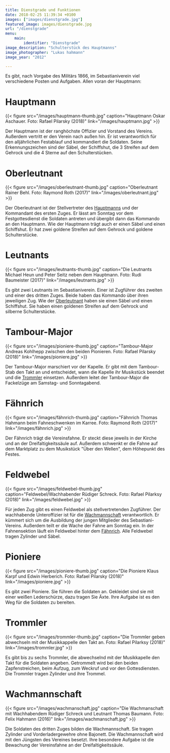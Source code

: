```yaml
---
title: Dienstgrade und Funktionen
date: 2018-02-25 11:39:34 +0100
images: ["images/dienstgrade.jpg"]
featured_image: images/dienstgrade.jpg
url: "/dienstgrade"
menu: 
    main:
        identifier: "Dienstgrade"
image_description: "Schulterstück des Hauptmanns"
image_photographer: "Lukas hahmann"
image_year: "2012"

---
```

Es gibt, nach Vorgabe des Militärs 1866, im Sebastianiverein viel verschiedene Posten und Aufgaben. Allen voran der Hauptmann:

<!--more-->

# Hauptmann

{{< figure src="/images/hauptmann-thumb.jpg" caption="Hauptmann Oskar Aschauer. Foto: Rafael Pilarsky (2018)" link="/images/hauptmann.jpg" >}}

Der Hauptmann ist der ranghöchste Offizier und Vorstand des Vereins. Außerdem vertritt er den Verein nach außen hin. Er ist verantwortlich für den alljährlichen Festablauf und kommandiert die Soldaten. Seine Erkennungszeichen sind der Säbel, der Schiffshut, die 3 Streifen auf dem Gehrock und die 4 Sterne auf den Schulterstücken.

# Oberleutnant

{{< figure src="/images/oberleutnant-thumb.jpg" caption="Oberleutnant Rainer Behl. Foto: Raymond Roth (2017)" link="/images/oberleutnant.jpg" >}}

Der Oberleutnant ist der Stellvertreter des [Hauptmanns](#hauptmann) und der Kommandant des ersten Zuges. Er lässt am Sonntag vor dem Festgottesdienst die Soldaten antreten und übergibt dann das Kommando an den Hauptmann. Wie der Hauptmann trägt auch er einen Säbel und einen Schiffshut. Er hat zwei goldene Streifen auf dem Gehrock und goldene Schulterstücke.

# Leutnants

{{< figure src="/images/leutnants-thumb.jpg" caption="Die Leutnants Michael Heun und Peter Seitz neben dem Hauptmann. Foto: Rudi Baumeister (2017)" link="/images/leutnants.jpg" >}}

Es gibt zwei Leutnants im Sebastianiverein. Einer ist Zugführer des zweiten und einer des dritten Zuges. Beide haben das Kommando über ihren jeweiligen Zug. Wie der [Oberleutnant](#oberleutnant) haben sie einen Säbel und einen Schiffshut. Sie haben einen goldenen Streifen auf dem Gehrock und silberne Schulterstücke.

# Tambour-Major

{{< figure src="/images/pioniere-thumb.jpg" caption="Tambour-Major Andreas Kohlhepp zwischen den beiden Pionieren. Foto: Rafael Pilarsky (2018)" link="/images/pioniere.jpg" >}}

Der Tambour-Major marschiert vor der Kapelle. Er gibt mit dem Tambour-Stab den Takt an und entscheidet, wann die Kapelle ihr Musikstück beendet und die [Trommler](#trommler) einsetzen. Außerdem leitet der Tambour-Major die Fackelzüge am Samstag- und Sonntagabend.

# Fähnrich

{{< figure src="/images/fähnrich-thumb.jpg" caption="Fähnrich Thomas Hahmann beim Fahneschwenken im Karree. Foto: Raymond Roth (2017)" link="/images/fähnrich.jpg" >}}

Der Fähnrich trägt die Vereinsfahne. Er steckt diese jeweils in der Kirche und an der Dreifaltigkeitssäule auf. Außerdem schwenkt er die Fahne auf dem Marktplatz zu dem Musikstück "Über den Wellen", dem Höhepunkt des Festes.

# Feldwebel

{{< figure src="/images/feldwebel-thumb.jpg" caption="Feldwebel/Wachhabender Rüdiger Schreck. Foto: Rafael Pilarksy (2018)" link="/images/feldwebel.jpg" >}}

Für jeden Zug gibt es einen Feldwebel als stellvertretenden Zugführer. Der wachhabende Unteroffizier ist für die [Wachmannschaft](#wachmannschaft) verantwortlich. Er kümmert sich um die Ausbildung der jungen Mitglieder des Sebastiani-Vereins. Außerdem teilt er die Wache der Fahne am Sonntag ein. In der Fahnensektion läuft ein Feldwebel hinter dem [Fähnrich](#fähnrich). Alle Feldwebel tragen Zylinder und Säbel.

# Pioniere

{{< figure src="/images/pioniere-thumb.jpg" caption="Die Pioniere Klaus Karpf und Edwin Herberich. Foto: Rafael Pilarsky (2018)" link="/images/pioniere.jpg" >}}

Es gibt zwei Pioniere. Sie führen die Soldaten an. Gekleidet sind sie mit einer weißen Lederschürze, dazu tragen Sie Äxte. Ihre Aufgabe ist es den Weg für die Soldaten zu bereiten.

# Trommler

{{< figure src="/images/trommler-thumb.jpg" caption="Die Trommler geben abwechseln mit der Musikkappelle den Takt an. Foto: Rafael Pilarksy (2018)" link="/images/trommler.jpg" >}}

Es gibt bis zu sechs Trommler, die abwechselnd mit der Musikkapelle den Takt für die Soldaten angeben. Getrommelt wird bei den beiden Zapfenstreichen, beim Aufzug, zum Weckruf und vor den Gottesdiensten. Die Trommler tragen Zylinder und ihre Trommel.

# Wachmannschaft

{{< figure src="/images/wachmanschaft.jpg" caption="Die Wachmanschaft mit Wachhabendem Rüdiger Schreck und Leutnant Thomas Baumann. Foto: Felix Hahmann (2016)" link="/images/wachmanschaft.jpg" >}}

Die Soldaten des dritten Zuges bilden die Wachmannschaft. Sie tragen Zylinder und Vorderladergewehre ohne Bajonett. Die Wachmannschaft wird mit den Jüngsten des Vereines besetzt. Ihre besondere Aufgabe ist die Bewachung der Vereinsfahne an der Dreifaltigkeitssäule.